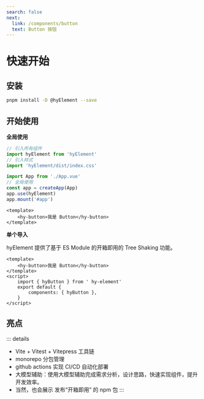 ```yaml
---
search: false
next:
  link: /components/button
  text: Button 按钮
---
```


# 快速开始

## 安装

```bash
pnpm install -D @hyElement --save
```

## 开始使用

**全局使用**

```js
// 引入所有组件
import hyElement from 'hyElement'
// 引入样式
import 'hyElement/dist/index.css'

import App from './App.vue'
// 全局使用
const app = createApp(App)
app.use(hyElement)
app.mount('#app')
```

```vue
<template>
	<hy-button>我是 Button</hy-button>
</template>
```

**单个导入**

hyElement 提供了基于 ES Module 的开箱即用的 Tree Shaking 功能。

```vue
<template>
	<hy-button>我是 Button</hy-button>
</template>
<script>
	import { hyButton } from ' hy-element'
	export default {
		components: { hyButton },
	}
</script>
```

## 亮点

::: details

- Vite + Vitest + Vitepress 工具链
- monorepo 分包管理
- github actions 实现 CI/CD 自动化部署
- 大模型辅助：使用大模型辅助完成需求分析，设计思路，快速实现组件，提升开发效率。
- 当然，也会展示 发布“开箱即用” 的 npm 包
  :::